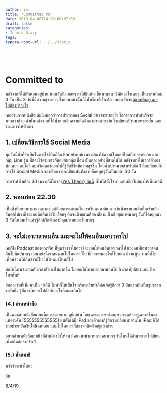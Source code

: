 ```yaml
---
author: in
title: "Committed to"
date: 2019-04-08T14:20:00+07:00
draft: false
categories:
- Innn's Diary
tags:
typora-root-url: ../../static



---
```


# Committed to

หลังจากที่ได้พักนอนอยู่บ้าน นอนวันนึงเยอะๆ ลงไปกินข้าว ขึ้นมานอน นั่งคิดอะไรเฉยๆ เป็นเวลาเกือบ 3 วัน เป็น 3 วันที่มีความสุขมากๆ ซึ่งก่อนหน้านั้นก็มีทั้งเรื่องดีเรื่องร้าย เยอะเสียจน[อยากพักอยู่เฉยๆไม่ต้องทำอะไร](https://innnblog.com/2019/04/just-need-a-break/)

เคยอ่านจากหนังสือเล่มนึงบอกว่าการประกาศลง Social ว่าเราจะทำอะไร โอกาสการทำสำเร็จจะมากกว่าด้วย ดังนั้นหลังจากที่ได้นั่งตกผลึกความคิดตัวเองมาหลายๆวันก็จะเขียนเป้าหมายระยะสั้น และระยะยาวให้ตัวเอง





## 1. เปลี่ยนวิธีการใช้ Social Media

ทุกวันนี้สิ่งที่จำเป็นในการใช้ชีวิตก็คือ Facebook เพราะต้องใช้ดาวน์โหลดสไลด์ที่อาจารย์แจก และกลุ่ม Line รุ่น ที่ต้องไว้ตามข่าวกับคุยกับกลุ่มเพื่อน เป็นสองอย่างที่ขาดไม่ได้ หลังจากที่ให้เวลาตัวเองพักเฉยๆ ลบไอจี ลบทวิตเตอร์ออกไปก็รู้สึกชีวิตมีความสุขขึ้น โดยตั้งเป้าหมายสำหรับข้อ 1 คือเปลี่ยนวิธีการใช้ Social Media ของตัวเอง และเขียนบันทึกลงบล็อคทุกๆวันเป็นเวลา 30 วัน

ถามว่าทำไมต้อง 30 เพราะวีดีโอของ[Yes Theory อันนี้](https://www.youtube.com/watch?v=TA5Ilzauebo&t=638s) ที่ไม่ได้ตั้งใจหา แต่เผอิญโผล่มาให้เห็นพอดี



## 2. นอนก่อน 22.30

เป็นสิ่งที่อยากทำมานานมากๆ แต่ด้วยภาระสะสมในการเรียนมหาลัย หากวันนึงเรานอนดึกตื่นเช้าแล้ว วันต่อไปเราก็จะนอนดึกตื่นเช้าไปเรื่อยๆ ดึกจนถึงขนาดตีสองตีสาม ซึ่งเสียสุขภาพมากๆ วันที่ได้หยุดมา 3 วันนี้นอนเร็วแล้วรู้สึกชีวิตตัวเองมีคุณภาพเยอะขึ้นมากๆ



## 3. จะไม่เอาเวลาคนอื่น และจะไม่ให้คนอื่นเอาเวลาไป

เคยฟัง Podcast ของคุณรวิศ ที่พูดว่า เราไม่ควรที่จะยอมให้คนอื่นเอาเวลาไป และคนที่เอาเวลาคนอื่นไปนี่แย่มากๆ ก่อนหน้านี้เราคนชวนไปไหนเราก็ไป มีกิจกรรมอะไรก็ไปหมด มีงานนู้น งานนี้ก็ไป เพื่อนชวนไปกินข้าวก็ไป ไปไหนมาไหนก็ไป

ต่อไปนี้คงเข้มงวดกับเวลาตัวเองให้มากขึ้น ไม่ยอมให้ใครแย่งเวลานอนไป ถึงเวลาปุ้ปต้องนอน ปิดโทรศัพท์





อีกสองข้อที่เพิ่มมาเป็น ทำก็ดี ไม่ทำก็ไม่เป็นไร หรือจะเริ่มทำก็ต่อเมื่อรู้สึกว่า 3 อันแรกมันเป็นรูปธรรมระดับนึง รู้สึกว่าไม่ควรโฟกัสกับอะไรที่เยอะเกินไป

### (4.) อ่านหนังสือ

เป็นคนชอบหนังสือแบบเนื้อกระดาษมาก ดูมีเสน่ห์ โดยเฉพาะภาษาอังกฤษ อ่านแล้วจะดูฉลาดขึ้นมาแปดระดับ [5555555555555] แต่ตั้งแต่มี iPad ของตัวเองก็รู้สึกว่าเปลี่ยนมาอ่านใน iPad ก็ได้ ช่วยประหยัดเงินได้นิดหน่อย แถมไปไหนเราก็ต้องพกติดตัวอยู่แล้วด้วย

อยากอ่านหนังสือเล่มนึงที่อ่านค้างไว้ให้จบ มีคนแนะนำมาหลายคนมากๆ วันไหนได้อ่านจะเอาไปเขียนเพิ่มเติมต่อจากข้อ 1





### (5.) นั่งสมาธิ





หวังว่าจะทำได้นะ





อิน

8/4/19